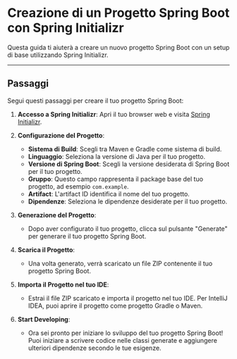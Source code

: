 # Creazione di un Progetto Spring Boot con Spring Initializr

Questa guida ti aiuterà a creare un nuovo progetto Spring Boot con un setup di base utilizzando Spring Initializr.
***
## Passaggi

Segui questi passaggi per creare il tuo progetto Spring Boot:

1. **Accesso a Spring Initializr**: Apri il tuo browser web e visita [Spring Initializr](https://start.spring.io/).


2. **Configurazione del Progetto**:
    - **Sistema di Build**: Scegli tra Maven e Gradle come sistema di build.
    - **Linguaggio**: Seleziona la versione di Java per il tuo progetto.
    - **Versione di Spring Boot**: Scegli la versione desiderata di Spring Boot per il tuo progetto.
    - **Gruppo**: Questo campo rappresenta il package base del tuo progetto, ad esempio `com.example`.
    - **Artifact**: L'artifact ID identifica il nome del tuo progetto.
    - **Dipendenze**: Seleziona le dipendenze desiderate per il tuo progetto.


3. **Generazione del Progetto**:
    - Dopo aver configurato il tuo progetto, clicca sul pulsante "Generate" per generare il tuo progetto Spring Boot.


4. **Scarica il Progetto**:
    - Una volta generato, verrà scaricato un file ZIP contenente il tuo progetto Spring Boot.


5. **Importa il Progetto nel tuo IDE**:
    - Estrai il file ZIP scaricato e importa il progetto nel tuo IDE. Per IntelliJ IDEA, puoi aprire il progetto come progetto Gradle o Maven.


6. **Start Developing**:
    - Ora sei pronto per iniziare lo sviluppo del tuo progetto Spring Boot! Puoi iniziare a scrivere codice nelle classi generate e aggiungere ulteriori dipendenze secondo le tue esigenze.
